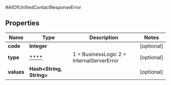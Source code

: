 #AllOfUnifiedContactResponseError

## Properties
Name | Type | Description | Notes
------------ | ------------- | ------------- | -------------
**code** | **Integer** |  | [optional] 
**type** | [****](.md) |   1 &#x3D; BusinessLogic  2 &#x3D; InternalServerError | [optional] 
**values** | **Hash&lt;String, String&gt;** |  | [optional] 

